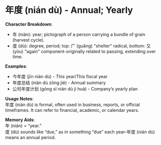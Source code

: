 # **年度 (nián dù) - Annual; Yearly**

**Character Breakdown**:  
- 年 (nián): year; pictograph of a person carrying a bundle of grain (harvest cycle).  
- 度 (dù): degree, period; top: 广 (guǎng) "shelter" radical, bottom: 又 (yòu) "again" component-originally related to passing, extending over time.

**Examples**:  
- 今年度 (jīn nián dù) - This year/This fiscal year  
- 年度总结 (nián dù zǒng jié) - Annual summary  
- 公司年度计划 (gōng sī nián dù jì huà) - Company’s yearly plan

**Usage Notes**:  
年度 (nián dù) is formal, often used in business, reports, or official timeframes. It can refer to financial, academic, or calendar years.

**Memory Aids**:  
年 (nián) = “year.”  
度 (dù) sounds like “due,” as in something “due” each year-年度 (nián dù) means an annual period.